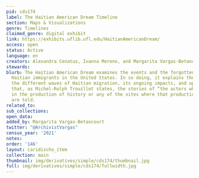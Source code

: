 ```yaml
---
pid: cds174
label: The Haitian American Dream Timeline
section: Maps & Visualizations
genre: Timelines
claimed_genre: digital exhibit
link: https://exhibits.uflib.ufl.edu/HaitianAmericanDream/
access: open
status: Active
language: en
creators: Alexandra Cenatus, Ivanna Moreno, and Margarita Vargas-Betancourt
stewards:
blurb: The Haitian American Dream examines the events and the forgotten stories of
  Haitian immigrants in the United States. In so doing, it explains the reasons behind
  the different waves of Haitian migration, its ongoing impacts, and upheavals so
  that, as Michel-Rolph Trouillot states, the stories of “the actors who participate
  in the production of history or any of the sites where that production” transpired
  are told.
related_to:
sub_collections:
open_data:
added_by: Margarita Vargas-Betancourt
twitter: "@ArchivistVargas"
census_year: '2021'
notes:
order: '146'
layout: caridischo_item
collection: main
thumbnail: img/derivatives/simple/cds174/thumbnail.jpg
full: img/derivatives/simple/cds174/fullwidth.jpg
---
```

